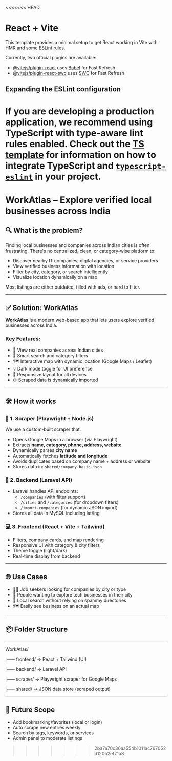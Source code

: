 <<<<<<< HEAD
# React + Vite

This template provides a minimal setup to get React working in Vite with HMR and some ESLint rules.

Currently, two official plugins are available:

- [@vitejs/plugin-react](https://github.com/vitejs/vite-plugin-react/blob/main/packages/plugin-react) uses [Babel](https://babeljs.io/) for Fast Refresh
- [@vitejs/plugin-react-swc](https://github.com/vitejs/vite-plugin-react/blob/main/packages/plugin-react-swc) uses [SWC](https://swc.rs/) for Fast Refresh

## Expanding the ESLint configuration

If you are developing a production application, we recommend using TypeScript with type-aware lint rules enabled. Check out the [TS template](https://github.com/vitejs/vite/tree/main/packages/create-vite/template-react-ts) for information on how to integrate TypeScript and [`typescript-eslint`](https://typescript-eslint.io) in your project.
=======
# WorkAtlas – Explore verified local businesses across India

## 🔍 What is the problem?

Finding local businesses and companies across Indian cities is often frustrating. There's no centralized, clean, or category-wise platform to:

- Discover nearby IT companies, digital agencies, or service providers
- View verified business information with location
- Filter by city, category, or search intelligently
- Visualize location dynamically on a map

Most listings are either outdated, filled with ads, or hard to filter.

---

## ✅ Solution: **WorkAtlas**

**WorkAtlas** is a modern web-based app that lets users explore verified businesses across India.

### Key Features:
- 📍 View real companies across Indian cities
- 🔎 Smart search and category filters
- 🗺️ Interactive map with dynamic location (Google Maps / Leaflet)
- 💡 Dark mode toggle for UI preference
- 🧩 Responsive layout for all devices
- ⚙️ Scraped data is dynamically imported

---

## 🛠️ How it works

### 🔗 1. **Scraper (Playwright + Node.js)**
We use a custom-built scraper that:
- Opens Google Maps in a browser (via Playwright)
- Extracts **name, category, phone, address, website**
- Dynamically parses **city name**
- Automatically fetches **latitude and longitude**
- Avoids duplicates based on company name + address or website
- Stores data in: `shared/company-basic.json`

### 🚀 2. **Backend (Laravel API)**
- Laravel handles API endpoints:
  - `/companies` (with filter support)
  - `/cities` and `/categories` (for dropdown filters)
  - `/import-companies` (for dynamic JSON import)
- Stores all data in MySQL including lat/lng

### 💻 3. **Frontend (React + Vite + Tailwind)**
- Filters, company cards, and map rendering
- Responsive UI with category & city filters
- Theme toggle (light/dark)
- Real-time display from backend

---

## 🌐 Use Cases

- 🧑‍💼 Job seekers looking for companies by city or type
- 📍 People wanting to explore tech businesses in their city
- 🧭 Local search without relying on spammy directories
- 🗺️ Easily see business on an actual map

---

## 📦 Folder Structure
---
WorkAtlas/

├── frontend/ → React + Tailwind (UI)

├── backend/ → Laravel API

├── scraper/ → Playwright scraper for Google Maps

├── shared/ → JSON data store (scraped output)

---

## 🚧 Future Scope

- Add bookmarking/favorites (local or login)
- Auto scrape new entries weekly
- Search by tags, keywords, or services
- Admin panel to moderate listings
>>>>>>> 2ba7a70c36aa554b1011ac767052d120b2ef71a8
